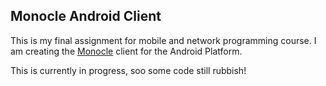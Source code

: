 ## Monocle Android Client

This is my final assignment for mobile and network programming course. I am creating the [Monocle](http://monocle.io) client for the Android Platform.

This is currently in progress, soo some code still rubbish!
